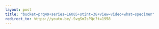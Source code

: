 ```yaml
---
layout: post
title: "bucket=prq49+series=16005+stint=38+view=video+what=specimen"
redirect_to: https://youtu.be/-SvgSmIsPQc?t=1958
---
```

